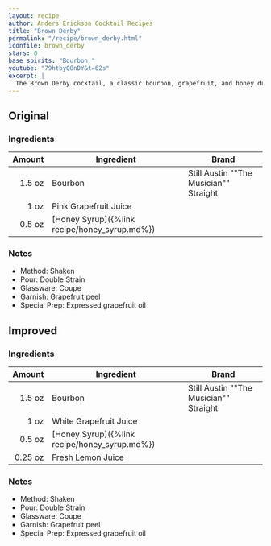 ```yaml
---
layout: recipe
author: Anders Erickson Cocktail Recipes
title: "Brown Derby"
permalink: "/recipe/brown_derby.html"
iconfile: brown_derby
stars: 0
base_spirits: "Bourbon "
youtube: "79htbyQ8nDY&t=62s"
excerpt: |
  The Brown Derby cocktail, a classic bourbon, grapefruit, and honey drink, was named for the famous Los Angeles diner. It manages at once to be sweet, sour, and entirely delicious.
---
```


<div class="subrecipe" markdown="1">

## Original

### Ingredients

| Amount | Ingredient                                    | Brand                                  |
| -----: | --------------------------------------------- | -------------------------------------- |
| 1.5 oz | Bourbon                                       | Still Austin ""The Musician"" Straight |
|   1 oz | Pink Grapefruit Juice                         |
| 0.5 oz | [Honey Syrup]({%link recipe/honey_syrup.md%}) |

### Notes

- Method: Shaken
- Pour: Double Strain
- Glassware: Coupe
- Garnish: Grapefruit peel
- Special Prep: Expressed grapefruit oil

</div>
<div class="subrecipe" markdown="1">

## Improved

### Ingredients

|  Amount | Ingredient                                    | Brand                                  |
| ------: | --------------------------------------------- | -------------------------------------- |
|  1.5 oz | Bourbon                                       | Still Austin ""The Musician"" Straight |
|    1 oz | White Grapefruit Juice                        |
|  0.5 oz | [Honey Syrup]({%link recipe/honey_syrup.md%}) |
| 0.25 oz | Fresh Lemon Juice                             |

### Notes

- Method: Shaken
- Pour: Double Strain
- Glassware: Coupe
- Garnish: Grapefruit peel
- Special Prep: Expressed grapefruit oil

</div>

